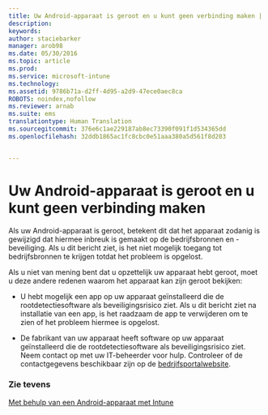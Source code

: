 ```yaml
---
title: Uw Android-apparaat is geroot en u kunt geen verbinding maken | Microsoft Intune
description: 
keywords: 
author: staciebarker
manager: arob98
ms.date: 05/30/2016
ms.topic: article
ms.prod: 
ms.service: microsoft-intune
ms.technology: 
ms.assetid: 9786b71a-d2ff-4d95-a2d9-47ece0aec8ca
ROBOTS: noindex,nofollow
ms.reviewer: arnab
ms.suite: ems
translationtype: Human Translation
ms.sourcegitcommit: 376e6c1ae229187ab8ec73390f091f1d534365dd
ms.openlocfilehash: 32ddb1865ac1fc8cbc0e51aaa380a5d561f8d203


---
```



# Uw Android-apparaat is geroot en u kunt geen verbinding maken

Als uw Android-apparaat is geroot, betekent dit dat het apparaat zodanig is gewijzigd dat hiermee inbreuk is gemaakt op de bedrijfsbronnen en -beveiliging. Als u dit bericht ziet, is het niet mogelijk toegang tot bedrijfsbronnen te krijgen totdat het probleem is opgelost. 

Als u niet van mening bent dat u opzettelijk uw apparaat hebt geroot, moet u deze andere redenen waarom het apparaat kan zijn geroot bekijken:

- U hebt mogelijk een app op uw apparaat geïnstalleerd die de rootdetectiesoftware als beveiligingsrisico ziet. Als u dit bericht ziet na installatie van een app, is het raadzaam de app te verwijderen om te zien of het probleem hiermee is opgelost.

- De fabrikant van uw apparaat heeft software op uw apparaat geïnstalleerd die de rootdetectiesoftware als beveiligingsrisico ziet. Neem contact op met uw IT-beheerder voor hulp. Controleer of de contactgegevens beschikbaar zijn op de [bedrjifsportalwebsite](http://portal.manage.microsoft.com).


### Zie tevens
[Met behulp van een Android-apparaat met Intune](using-your-android-device-with-intune.md)


<!--HONumber=Jul16_HO3-->


